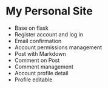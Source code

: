 My Personal Site
======

+ Base on flask
+ Register account and log in
+ Email confirmation
+ Account permissions management
+ Post with Markdown
+ Comment on Post
+ Comment management
+ Account profile detail
+ Profile editable